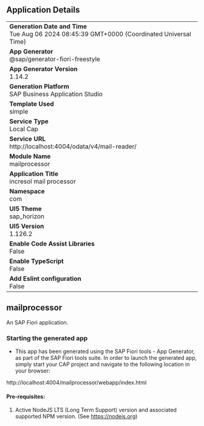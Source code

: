 ## Application Details
|               |
| ------------- |
|**Generation Date and Time**<br>Tue Aug 06 2024 08:45:39 GMT+0000 (Coordinated Universal Time)|
|**App Generator**<br>@sap/generator-fiori-freestyle|
|**App Generator Version**<br>1.14.2|
|**Generation Platform**<br>SAP Business Application Studio|
|**Template Used**<br>simple|
|**Service Type**<br>Local Cap|
|**Service URL**<br>http://localhost:4004/odata/v4/mail-reader/|
|**Module Name**<br>mailprocessor|
|**Application Title**<br>incresol mail processor|
|**Namespace**<br>com|
|**UI5 Theme**<br>sap_horizon|
|**UI5 Version**<br>1.126.2|
|**Enable Code Assist Libraries**<br>False|
|**Enable TypeScript**<br>False|
|**Add Eslint configuration**<br>False|

## mailprocessor

An SAP Fiori application.

### Starting the generated app

-   This app has been generated using the SAP Fiori tools - App Generator, as part of the SAP Fiori tools suite.  In order to launch the generated app, simply start your CAP project and navigate to the following location in your browser:

http://localhost:4004/mailprocessor/webapp/index.html

#### Pre-requisites:

1. Active NodeJS LTS (Long Term Support) version and associated supported NPM version.  (See https://nodejs.org)


